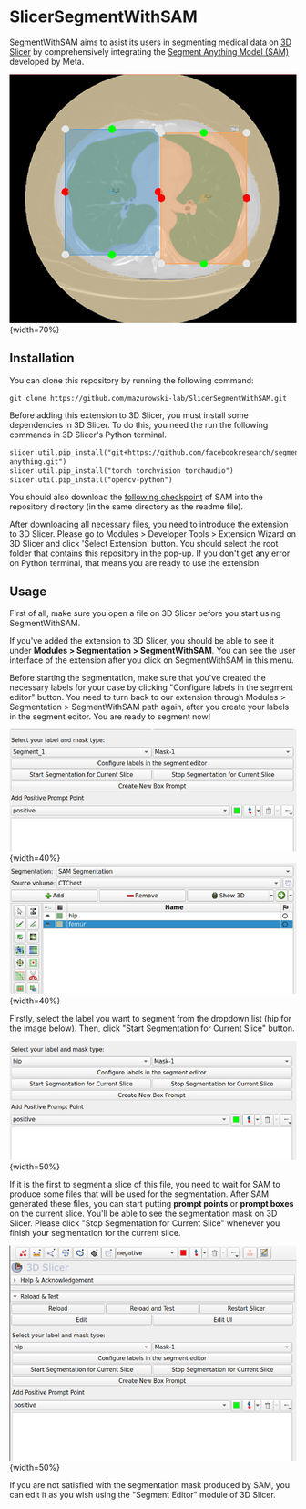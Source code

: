 # SlicerSegmentWithSAM

SegmentWithSAM aims to asist its users in segmenting medical data on <a href="https://github.com/Slicer/Slicer">3D Slicer</a> by comprehensively integrating the <a href="https://github.com/facebookresearch/segment-anything">Segment Anything Model (SAM)</a> developed by Meta.

![Semantic description of image](SegmentWithSAM/Resources/Icons/SegmentWithSAM.png "Image Title"){width=70%} 

## Installation

You can clone this repository by running the following command:

```
git clone https://github.com/mazurowski-lab/SlicerSegmentWithSAM.git
```

Before adding this extension to 3D Slicer, you must install some dependencies in 3D Slicer. To do this, you need the run the following commands in 3D Slicer's Python terminal.

```
slicer.util.pip_install("git+https://github.com/facebookresearch/segment-anything.git") 
slicer.util.pip_install("torch torchvision torchaudio") 
slicer.util.pip_install("opencv-python") 
```

You should also download the <a href="https://dl.fbaipublicfiles.com/segment_anything/sam_vit_h_4b8939.pth">following checkpoint</a> of SAM into the repository directory (in the same directory as the readme file).

After downloading all necessary files, you need to introduce the extension to 3D Slicer. Please go to Modules > Developer Tools > Extension Wizard on 3D Slicer and click 'Select Extension' button. You should select the root folder that contains this repository in the pop-up. If you don't get any error on Python terminal, that means you are ready to use the extension!

## Usage

First of all, make sure you open a file on 3D Slicer before you start using SegmentWithSAM.

If you've added the extension to 3D Slicer, you should be able to see it under **Modules > Segmentation > SegmentWithSAM**. You can see the user interface of the extension after you click on SegmentWithSAM in this menu.

Before starting the segmentation, make sure that you've created the necessary labels for your case by clicking "Configure labels in the segment editor" button. You need to turn back to our extension through Modules > Segmentation > SegmentWithSAM path again, after you create your labels in the segment editor. You are ready to segment now!

![Semantic description of image](Screenshots/sws1.png "Image Title"){width=40%} ![Semantic description of image](Screenshots/sws2.png "Image Title"){width=40%}

Firstly, select the label you want to segment from the dropdown list (hip for the image below). Then, click "Start Segmentation for Current Slice" button. 

![Semantic description of image](Screenshots/sws3.png "Image Title"){width=50%}

If it is the first to segment a slice of this file, you need to wait for SAM to produce some files that will be used for the segmentation. After SAM generated these files, you can start putting **prompt points** or **prompt boxes** on the current slice. You'll be able to see the segmentation mask on 3D Slicer. Please click "Stop Segmentation for Current Slice" whenever you finish your segmentation for the current slice. 

![Semantic description of image](Screenshots/sws4.png "Image Title"){width=50%}

If you are not satisfied with the segmentation mask produced by SAM, you can edit it as you wish using the "Segment Editor" module of 3D Slicer.

